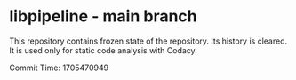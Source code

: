 # libpipeline - main branch

This repository contains frozen state of the repository.
Its history is cleared. It is used only for static code
analysis with Codacy.

Commit Time: 1705470949
